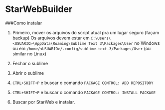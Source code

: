 # StarWebBuilder

###Como instalar

1. Primeiro, mover os arquivos do script atual pra um lugar seguro (façam backup)
   Os arquivos devem estar em `C:\Users\<USUARIO>\AppData\Roaming\Sublime Text 3\Packages\User` no Windows ou em `/home/<USUARIO>/.config/sublime-text-3/Packages/User` (ou similar no Linux)

2. Fechar o sublime

3. Abrir o sublime

4. `CTRL+SHIFT+P` e buscar o comando `PACKAGE CONTROL: ADD REPOSITORY`

5. `CTRL+SHIFT+P` e buscar o comando `PACKAGE CONTROL: INSTALL PACKAGE`

6. Buscar por StarWeb e instalar.

